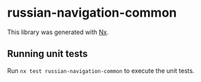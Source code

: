 # russian-navigation-common

This library was generated with [Nx](https://nx.dev).

## Running unit tests

Run `nx test russian-navigation-common` to execute the unit tests.
